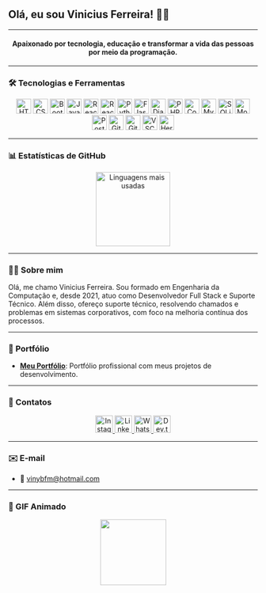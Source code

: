 <h2 align="left">Olá, eu sou Vinicius Ferreira! 👋😊</h2>

---

<h4 align="center">Apaixonado por tecnologia, educação e transformar a vida das pessoas por meio da programação.</h4>

---

### 🛠 Tecnologias e Ferramentas

<div align="center">
  <img src="https://cdn.jsdelivr.net/gh/devicons/devicon/icons/html5/html5-original.svg" height="30" alt="HTML5 logo" />
  <img src="https://cdn.jsdelivr.net/gh/devicons/devicon/icons/css3/css3-original.svg" height="30" alt="CSS3 logo" />
  <img src="https://cdn.jsdelivr.net/gh/devicons/devicon/icons/bootstrap/bootstrap-original.svg" height="30" alt="Bootstrap logo" />
  <img src="https://cdn.jsdelivr.net/gh/devicons/devicon/icons/javascript/javascript-original.svg" height="30" alt="JavaScript logo" />
  <img src="https://cdn.jsdelivr.net/gh/devicons/devicon/icons/react/react-original.svg" height="30" alt="React logo" />
  <img src="https://cdn.jsdelivr.net/gh/devicons/devicon/icons/react/react-original.svg" height="30" alt="React Native logo" />
  <img src="https://cdn.jsdelivr.net/gh/devicons/devicon/icons/python/python-original.svg" height="30" alt="Python logo" />
  <img src="https://cdn.jsdelivr.net/gh/devicons/devicon/icons/flask/flask-original.svg" height="30" alt="Flask logo" />
  <img src="https://cdn.jsdelivr.net/gh/devicons/devicon/icons/django/django-original.svg" height="30" alt="Django logo" />
  <img src="https://cdn.jsdelivr.net/gh/devicons/devicon/icons/php/php-original.svg" height="30" alt="PHP logo" />
  <img src="https://cdn.jsdelivr.net/gh/devicons/devicon/icons/composer/composer-original.svg" height="30" alt="Composer logo" />
  <img src="https://cdn.jsdelivr.net/gh/devicons/devicon/icons/mysql/mysql-original.svg" height="30" alt="MySQL logo" />
  <img src="https://cdn.jsdelivr.net/gh/devicons/devicon/icons/sqlite/sqlite-original.svg" height="30" alt="SQLite logo" />
  <img src="https://cdn.jsdelivr.net/gh/devicons/devicon/icons/mongodb/mongodb-original.svg" height="30" alt="MongoDB logo" />
  <img src="https://cdn.jsdelivr.net/gh/devicons/devicon/icons/postgresql/postgresql-original.svg" height="30" alt="PostgreSQL logo" />
  <img src="https://cdn.jsdelivr.net/gh/devicons/devicon/icons/git/git-original.svg" height="30" alt="Git logo" />
  <img src="https://cdn.jsdelivr.net/gh/devicons/devicon/icons/github/github-original.svg" height="30" alt="GitHub logo" />
  <img src="https://cdn.jsdelivr.net/gh/devicons/devicon/icons/vscode/vscode-original.svg" height="30" alt="VSCode logo" />
  <img src="https://cdn.jsdelivr.net/gh/devicons/devicon/icons/heroku/heroku-original.svg" height="30" alt="Heroku logo" />
</div>

---

### 📊 Estatísticas de GitHub

<div align="center">
  <img src="https://github-readme-stats.vercel.app/api/top-langs?username=ViniciusBfm&locale=en&hide_title=false&layout=compact&card_width=320&langs_count=5&theme=gotham&hide_border=false" height="150" alt="Linguagens mais usadas" />
</div>

---

### 👨‍💻 Sobre mim

Olá, me chamo Vinicius Ferreira. Sou formado em Engenharia da Computação e, desde 2021, atuo como Desenvolvedor Full Stack e Suporte Técnico.
Além disso, ofereço suporte técnico, resolvendo chamados e problemas em sistemas corporativos, com foco na melhoria contínua dos processos.

---

### 📂 Portfólio

- **[Meu Portfólio](https://viniciusbfm.up.railway.app)**: Portfólio profissional com meus projetos de desenvolvimento.

---

### 💬 Contatos

<div align="center">
  <a href="https://www.instagram.com/vinyciusbfm/" target="_blank">
    <img src="https://img.shields.io/static/v1?message=Instagram&logo=instagram&label=&color=E4405F&logoColor=white&style=for-the-badge" height="35" alt="Instagram logo" />
  </a>
  <a href="https://www.linkedin.com/in/viniferreiram1999/" target="_blank">
    <img src="https://img.shields.io/static/v1?message=LinkedIn&logo=linkedin&label=&color=0077B5&logoColor=white&style=for-the-badge" height="35" alt="LinkedIn logo" />
  </a>
  <a href="https://api.whatsapp.com/send/?phone=%2B5571981798029&text&type=phone_number&app_absent=0" target="_blank">
    <img src="https://img.shields.io/static/v1?message=WhatsApp&logo=whatsapp&label=&color=25D366&logoColor=white&style=for-the-badge" height="35" alt="WhatsApp logo" />
  </a>
  <a href="https://viniciusbfm.up.railway.app/" target="_blank">
    <img src="https://img.shields.io/static/v1?message=Dev.to&logo=dev.to&label=&color=0A0A0A&logoColor=white&style=for-the-badge" height="35" alt="Dev.to logo" />
  </a>
</div>

---

### ✉️ E-mail

- 📧 vinybfm@hotmail.com

---

### 🎥 GIF Animado

<div align="center">
  <img height="133" src="https://i.imgflip.com/8y354x.gif" />
</div>

